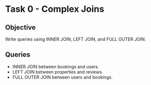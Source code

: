 # Task 0 - Complex Joins

## Objective
Write queries using INNER JOIN, LEFT JOIN, and FULL OUTER JOIN.

## Queries
- INNER JOIN between bookings and users.
- LEFT JOIN between properties and reviews.
- FULL OUTER JOIN between users and bookings.
